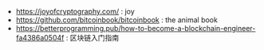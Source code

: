 - https://joyofcryptography.com/ : joy
- https://github.com/bitcoinbook/bitcoinbook : the animal book
- https://betterprogramming.pub/how-to-become-a-blockchain-engineer-fa4386a0504f : 区块链入门指南
